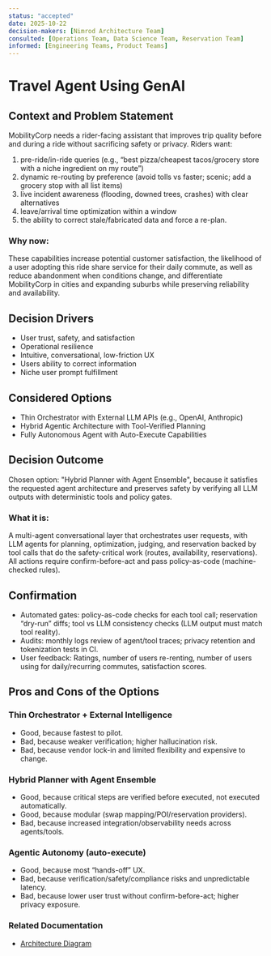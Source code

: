 ```yaml
---
status: "accepted"
date: 2025-10-22
decision-makers: [Nimrod Architecture Team]
consulted: [Operations Team, Data Science Team, Reservation Team]
informed: [Engineering Teams, Product Teams]
---
```


# Travel Agent Using GenAI

## Context and Problem Statement

MobilityCorp needs a rider-facing assistant that improves trip quality before and during a ride without sacrificing safety or privacy. Riders want:

1. pre-ride/in-ride queries (e.g., “best pizza/cheapest tacos/grocery store with a niche ingredient on my route”)
2. dynamic re-routing by preference (avoid tolls vs faster; scenic; add a grocery stop with all list items)
3. live incident awareness (flooding, downed trees, crashes) with clear alternatives
4. leave/arrival time optimization within a window
5. the ability to correct stale/fabricated data and force a re-plan.

### Why now:

These capabilities increase potential customer satisfaction, the likelihood of a user adopting this ride share service for their daily commute, as well as reduce abandonment when conditions change, and differentiate MobilityCorp in cities and expanding suburbs while preserving reliability and availability.

## Decision Drivers

- User trust, safety, and satisfaction
- Operational resilience
- Intuitive, conversational, low-friction UX
- Users ability to correct information
- Niche user prompt fulfillment

## Considered Options

- Thin Orchestrator with External LLM APIs (e.g., OpenAI, Anthropic)
- Hybrid Agentic Architecture with Tool-Verified Planning
- Fully Autonomous Agent with Auto-Execute Capabilities

## Decision Outcome

Chosen option: "Hybrid Planner with Agent Ensemble", because it satisfies the requested agent architecture and preserves safety by verifying all LLM outputs with deterministic tools and policy gates.

### What it is:

A multi-agent conversational layer that orchestrates user requests, with LLM agents for planning, optimization, judging, and reservation backed by tool calls that do the safety-critical work (routes, availability, reservations). All actions require confirm-before-act and pass policy-as-code (machine-checked rules).

## Confirmation

- Automated gates: policy-as-code checks for each tool call; reservation “dry-run” diffs; tool vs LLM consistency checks (LLM output must match tool reality).
- Audits: monthly logs review of agent/tool traces; privacy retention and tokenization tests in CI.
- User feedback: Ratings, number of users re-renting, number of users using for daily/recurring commutes, satisfaction scores.

## Pros and Cons of the Options

### Thin Orchestrator + External Intelligence

- Good, because fastest to pilot.
- Bad, because weaker verification; higher hallucination risk.
- Bad, because vendor lock-in and limited flexibility and expensive to change.

### Hybrid Planner with Agent Ensemble

- Good, because critical steps are verified before executed, not executed automatically.
- Good, because modular (swap mapping/POI/reservation providers).
- Bad, because increased integration/observability needs across agents/tools.

### Agentic Autonomy (auto-execute)

- Good, because most “hands-off” UX.
- Bad, because verification/safety/compliance risks and unpredictable latency.
- Bad, because lower user trust without confirm-before-act; higher privacy exposure.

### Related Documentation

- [Architecture Diagram](images/c3-travel-agent.png)
